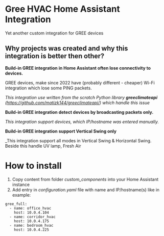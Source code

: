 # Gree HVAC Home Assistant Integration
Yet another custom integration for GREE devices

## Why projects was created and why this integration is better then other?
__Build-in GREE integration in Home Assistant often lose connectivity to devices.__

GREE devices, make since 2022 have (probably different - cheaper) Wi-Fi integration which lose some PING packets.
   
_This integration use written from the scratch Python library __greeclimateapi__ (https://github.com/matizk144/greeclimateapi/) which handle this issue_

__Build-in GREE integration detect devices by broadcasting packets only.__

_This integration support devices, which IP/hostname was entered manually._

__Build-in GREE integration support Vertical Swing only__

_This integration support all modes in Vertical Swing & Horizontal Swing. Beside this handle UV lamp, Fresh Air 


# How to install
1. Copy content from folder _custom_components_ into your Home Assistant instance
2. Add entry in _configuration.yaml_ file with name and IP/hostname(s) like in example:

```
gree_full:
  - name: office_hvac
    host: 10.0.4.104
  - name: corridor_hvac
    host: 10.0.4.175    
  - name: bedroom_hvac
    host: 10.0.4.225
```
